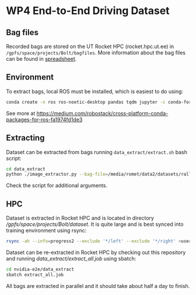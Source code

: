 # WP4 End-to-End Driving Dataset

## Bag files

Recorded bags are stored on the UT Rocket HPC (rocket.hpc.ut.ee) in `/gpfs/space/projects/Bolt/bagfiles`. More information
about the bag files can be found in [spreadsheet](https://docs.google.com/spreadsheets/d/1AaAbLjStrIYLI6l3RYshKFQz80Ov_siAtBU5WWGc8ew/edit#gid=0).

## Environment

To extract bags, local ROS must be installed, which is easiest to do using:

```bash
conda create -n ros ros-noetic-desktop pandas tqdm jupyter -c conda-forge -c robostack && conda activate ros
```

See more at https://medium.com/robostack/cross-platform-conda-packages-for-ros-fa1974fd1de3

## Extracting

Dataset can be extracted from bags running `data_extract/extract.sh` bash script: 

```bash
cd data_extract
python ./image_extractor.py --bag-file=/media/romet/data2/datasets/rally-estonia/bags/2021-05-28-15-19-48_e2e_sulaoja_20_30.bag --extract-dir=/media/romet/data2/datasets/rally-estonia/test-dataset
```
Check the script for additional arguments.

## HPC

Dataset is extracted in Rocket HPC and is located in directory _/gpfs/space/projects/Bolt/dataset_. It is quite large
and is best synced into training environment using rsync:

```bash
rsync -ah --info=progress2 --exclude '*/left' --exclude '*/right' <username>@rocket.hpc.ut.ee:/gpfs/space/projects/Bolt/dataset-new-small .
```

Dataset can be re-extracted in Rocket HPC by checking out this repository and running _data_extract/extract_all.job_ using sbatch:

```bash
cd nvidia-e2e/data_extract
sbatch extract_all.job
```

All bags are extracted in parallel and it should take about half a day to finish.